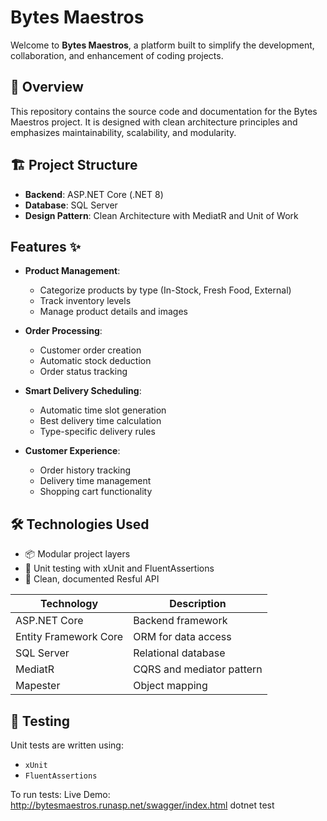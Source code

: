 # Bytes Maestros

Welcome to **Bytes Maestros**, a platform built to simplify the development, collaboration, and enhancement of coding projects.

## 📌 Overview

This repository contains the source code and documentation for the Bytes Maestros project. It is designed with clean architecture principles and emphasizes maintainability, scalability, and modularity.

## 🏗️ Project Structure

- **Backend**: ASP.NET Core (.NET 8)  
- **Database**: SQL Server  
- **Design Pattern**: Clean Architecture with MediatR and Unit of Work  

## Features ✨

- **Product Management**:
  - Categorize products by type (In-Stock, Fresh Food, External)
  - Track inventory levels
  - Manage product details and images

- **Order Processing**:
  - Customer order creation
  - Automatic stock deduction
  - Order status tracking

- **Smart Delivery Scheduling**:
  - Automatic time slot generation
  - Best delivery time calculation
  - Type-specific delivery rules

- **Customer Experience**:
  - Order history tracking
  - Delivery time management
  - Shopping cart functionality



## 🛠️ Technologies Used

- 📦 Modular project layers
- 🧪 Unit testing with xUnit and FluentAssertions
- 📄 Clean, documented Resful API 

| Technology            | Description                  |
|-----------------------|------------------------------|
| ASP.NET Core          | Backend framework            |
| Entity Framework Core | ORM for data access          |
| SQL Server            | Relational database          |
| MediatR               | CQRS and mediator pattern    |
| Mapester              | Object mapping               |

## 🧪 Testing

Unit tests are written using:

- `xUnit`
- `FluentAssertions`

To run tests:
Live Demo: http://bytesmaestros.runasp.net/swagger/index.html
dotnet test
